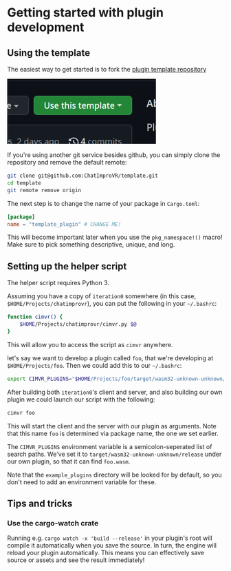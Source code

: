 # Getting started with plugin development
## Using the template
The easiest way to get started is to fork the 
[plugin template repository](https://github.com/ChatImproVR/template)

![Use this template button](./use_this_template.png)

If you're using another git service besides github, you can simply clone the repository and remove the default remote:
```sh
git clone git@github.com:ChatImproVR/template.git
cd template
git remote remove origin
```

The next step is to change the name of your package in `Cargo.toml`:
```toml
[package]
name = "template_plugin" # CHANGE ME!
```

This will become important later when you use the `pkg_namespace!()` macro! Make sure to pick something descriptive, unique, and long.

## Setting up the helper script
The helper script requires Python 3.

Assuming you have a copy of `iteration0` somewhere (in this case, `$HOME/Projects/chatimprovr`), you can put the following in your `~/.bashrc`:

```bash
function cimvr() {
    $HOME/Projects/chatimprovr/cimvr.py $@
}
```
This will allow you to access the script as `cimvr` anywhere.

let's say we want to develop a plugin called `foo`, that we're developing at `$HOME/Projects/foo`. Then we could add this to our `~/.bashrc`:
```bash
export CIMVR_PLUGINS="$HOME/Projects/foo/target/wasm32-unknown-unknown/release"
```

After building both `iteration0`'s client and server, and also building our own plugin we could launch our script with the following:

```bash
cimvr foo
```

This will start the client and the server with our plugin as arguments. Note that this name `foo` is determined via package name, the one we set earlier.

The `CIMVR_PLUGINS` environment variable is a semicolon-seperated list of search paths. We've set it to `target/wasm32-unknown-unknown/release` under our own plugin, so that it can find `foo.wasm`.

Note that the `example_plugins` directory will be looked for by default, so you don't need to add an environment variable for these.

## Tips and tricks
### Use the cargo-watch crate
Running e.g. `cargo watch -x 'build --release'` in your plugin's root will compile it automatically when you save the source. In turn, the engine will reload your plugin automatically. This means you can effectively save source or assets and see the result immediately!
